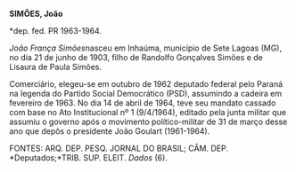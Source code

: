 **SIMÕES, João**

\*dep. fed. PR 1963-1964.

*João França Simões*nasceu em Inhaúma, município de Sete Lagoas (MG), no
dia 21 de junho de 1903, filho de Randolfo Gonçalves Simões e de Lisaura
de Paula Simões.

Comerciário, elegeu-se em outubro de 1962 deputado federal pelo Paraná
na legenda do Partido Social Democrático (PSD), assumindo a cadeira em
fevereiro de 1963. No dia 14 de abril de 1964, teve seu mandato cassado
com base no Ato Institucional nº 1 (9/4/1964), editado pela junta
militar que assumiu o governo após o movimento político-militar de 31 de
março desse ano que depôs o presidente João Goulart (1961-1964).

FONTES: ARQ. DEP. PESQ. JORNAL DO BRASIL; CÂM. DEP. *Deputados;*TRIB.
SUP. ELEIT. *Dados* (6).

 
